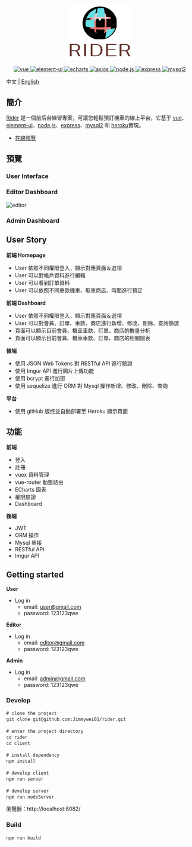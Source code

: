 <p align="center">
  <img width="180px" src="./Orange_logo.jpg">
</p>

<p align="center">
  <a href="https://github.com/vuejs/vue">
    <img src="https://img.shields.io/badge/vue-2.6.11-brightgreen.svg" alt="vue">
  </a>
  <a href="https://github.com/ElemeFE/element">
    <img src="https://img.shields.io/badge/element--ui-2.15.0-brightgreen.svg" alt="element-ui">
  </a>
  <a href="https://github.com/apache/echarts">
    <img src="https://img.shields.io/badge/echarts-5.1.0-brightgreen" alt="echarts">
  </a>
  <a href="https://github.com/axios/axios">
    <img src="https://img.shields.io/badge/axios-0.21.1-brightgreen" alt="axios">
  </a>
  <a href="https://github.com/nodejs/Release">
    <img src="https://img.shields.io/badge/node.js-12.x-brightgreen" alt="node.js">
  </a>
  <a href="https://github.com/expressjs/express">
    <img src="https://img.shields.io/badge/express-4.17.1-brightgreen" alt="express">
  </a>
  <a href="https://github.com/sidorares/node-mysql2">
    <img src="https://img.shields.io/badge/mysql2-2.2.5-brightgreen" alt="mysql2">
  </a>
</p>

中文 | [English](./README.md)


## 簡介

[Rider](https://github.com/Jimmywei01/rider) 是一個前后台練習專案，可讓您輕鬆預訂機車的線上平台，它基于 [vue](https://github.com/vuejs/vue)、[element-ui](https://github.com/ElemeFE/element)、[node.js](https://github.com/nodejs/Release)、[express](https://github.com/expressjs/express)、[mysql2](https://github.com/sidorares/node-mysql2) 和 [heroku](https://github.com/heroku/cli)實現。

- [在線預覽](https://riderwing.herokuapp.com/)


## 預覽

### User Interface


### Editor Dashboard
![editor](https://github.com/Jimmywei01/rider/blob/master/AnyConv.com__rider_editor2.gif)

### Admin Dashboard



## User Story
**前端 Homepage**
- User 依照不同權限登入，顯示對應頁面＆選項
- User 可以對帳戶資料進行編輯
- User 可以看到訂單資料
- User 可以依照不同車款機車、取車商店、時間進行預定

**前端 Dashboard**
- User 依照不同權限登入，顯示對應頁面＆選項
- User 可以對會員、訂單、車款、商店進行新增、修改、刪除、查詢篩選
- 頁面可以顯示目前會員、機車車款、訂單、商店的數量分析
- 頁面可以顯示目前會員、機車車款、訂單、商店的相關圖表

**後端**
- 使用 JSON Web Tokens 對 RESTful API 進行驗證
- 使用 Imgur API 進行圖片上傳功能
- 使用 bcrypt 進行加密
- 使用 sequelize 進行 ORM 對 Mysql 操作新增、修改、刪除、查詢

**平台**
- 使用 gitHub 版控並自動部署至 Heroku 顯示頁面


## 功能
**前端**
- 登入
- 註冊
- vuex 資料管理
- vue-router 動態路由
- ECharts 圖表
- 權限驗證
- Dashboard

**後端**
- JWT
- ORM 操作
- Mysql 串接
- RESTful API
- Imgur API


## Getting started

**User**
- Log in
  - email: user@gmail.com
  - password: 123123qwe

**Editor**
- Log in
  - email: editor@gmail.com
  - password: 123123qwe

**Admin**
- Log in
  - email: admin@gmail.com
  - password: 123123qwe

### Develop
```
# clone the project
git clone git@github.com:Jimmywei01/rider.git

# enter the project directory
cd rider
cd client

# install dependency
npm install

# develop client
npm run server

# develop server
npm run nodeServer
```
瀏覽器：http://localhost:8082/

### Build
```
npm run build
```
